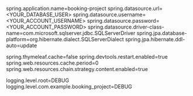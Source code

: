 spring.application.name=booking-project
spring.datasource.url=<YOUR_DATABASE_USER>
spring.datasource.username=<YOUR_ACCOUNT_USERNAME>
spring.datasource.password=<YOUR_ACCOUNT_PASSWORD>
spring.datasource.driver-class-name=com.microsoft.sqlserver.jdbc.SQLServerDriver
spring.jpa.database-platform=org.hibernate.dialect.SQLServerDialect
spring.jpa.hibernate.ddl-auto=update

spring.thymeleaf.cache=false
spring.devtools.restart.enabled=true
spring.web.resources.cache.period=0
spring.web.resources.chain.strategy.content.enabled=true

logging.level.root=DEBUG
logging.level.com.example.booking_project=DEBUG